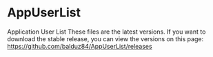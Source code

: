# AppUserList
Application User List
These files are the latest versions.
If you want to download the stable release, you can view the versions on this page: https://github.com/balduz84/AppUserList/releases
